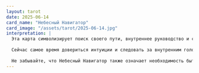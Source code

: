 ```yaml
---
layout: tarot
date: 2025-06-14
card_name: "Небесный Навигатор"
card_image: "/assets/tarot/2025-06-14.jpg"
interpretation: |
  Эта карта символизирует поиск своего пути, внутреннее руководство и способность видеть за пределами обыденного. Небесный Навигатор напоминает нам о том, что в каждом из нас есть мудрость, способная направить нас в нужное русло. Сегодня вы можете ощутить особую связь с высшими силами, что поможет вам принимать важные решения и находить ответы на волнующие вопросы.
  
  Сейчас самое время довериться интуиции и следовать за внутренним голосом. Возможно, вам предстоит сделать выбор, который повлияет на вашу жизнь в будущем. Не бойтесь заглянуть вглубь себя и прислушаться к своим желаниям и мечтам. Эта карта также может указывать на новые возможности и перспективы, которые открываются перед вами, если вы будете готовы исследовать неизведанные пути.
  
  Не забывайте, что Небесный Навигатор также означает необходимость быть внимательным к окружающему миру. Обратите внимание на знаки, которые могут появиться на вашем пути. Они могут стать подсказками, указывающими на правильное направление. Весь день будет наполнен возможностями, и ваша задача — быть открытым к ним и следовать за своим сердцем.
---
```

